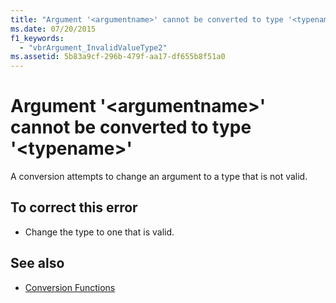 ```yaml
---
title: "Argument '<argumentname>' cannot be converted to type '<typename>'"
ms.date: 07/20/2015
f1_keywords: 
  - "vbrArgument_InvalidValueType2"
ms.assetid: 5b83a9cf-296b-479f-aa17-df655b8f51a0
---
```

# Argument '\<argumentname>' cannot be converted to type '\<typename>'
A conversion attempts to change an argument to a type that is not valid.  
  
## To correct this error  
  
- Change the type to one that is valid.  
  
## See also

- [Conversion Functions](../../visual-basic/language-reference/functions/conversion-functions.md)
